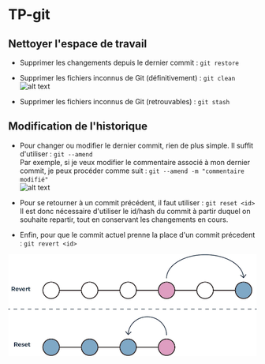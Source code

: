 # TP-git

## Nettoyer l'espace de travail
- Supprimer les changements depuis le dernier commit : `git restore`

- Supprimer les fichiers inconnus de Git (définitivement) : `git clean`
![ alt text](/TP-git/getout.gif)

- Supprimer les fichiers inconnus de Git (retrouvables) : `git stash`

## Modification de l'historique
- Pour changer ou modifier le dernier commit, rien de plus simple. Il suffit d'utiliser : `git --amend`  
Par exemple, si je veux modifier le commentaire associé à mon dernier commit, je peux procéder comme suit : `git --amend -m "commentaire modifié"`  
![ alt text](/TP-git/giphy.gif)

- Pour se retourner à un commit précédent, il faut utiliser : `git reset <id>`  
Il est donc nécessaire d'utiliser le id/hash du commit à partir duquel on souhaite repartir, tout en conservant les changements en cours.

- Enfin, pour que le commit actuel prenne la place d'un commit précedent : `git revert <id>`    

![Texte alternatif](https://github.com/KirahhY/TP-git/blob/main/revert_vs_reset.jpg?raw=true)


